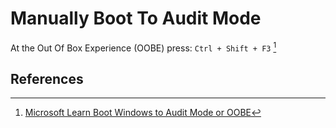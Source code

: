 # Manually Boot To Audit Mode

At the Out Of Box Experience (OOBE) press: `Ctrl + Shift + F3` [^1]

## References

[^1]: [Microsoft Learn Boot Windows to Audit Mode or OOBE](https://learn.microsoft.com/en-us/windows-hardware/manufacture/desktop/boot-windows-to-audit-mode-or-oobe?view=windows-11)